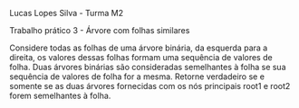 Lucas Lopes Silva - Turma M2

Trabalho prático 3 - Árvore com folhas similares

Considere todas as folhas de uma árvore binária, da esquerda para a direita, os valores dessas folhas
formam uma sequência de valores de folha. Duas árvores binárias são consideradas semelhantes à folha se sua sequência de valores de folha for
a mesma. Retorne verdadeiro se e somente se as duas árvores fornecidas com os nós principais root1 e root2
forem semelhantes à folha.

